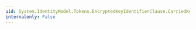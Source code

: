 ```yaml
---
uid: System.IdentityModel.Tokens.EncryptedKeyIdentifierClause.CarriedKeyName
internalonly: False
---
```

